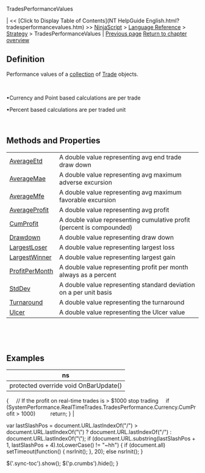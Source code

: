 ﻿










 


TradesPerformanceValues







| &lt;&lt; [Click to Display Table of Contents](NT HelpGuide English.html?tradesperformancevalues.htm) &gt;&gt;
 [NinjaScript](ninjascript.htm) &gt; [Language Reference](language_reference_wip.htm) &gt; [Strategy](strategy.htm) &gt;
TradesPerformanceValues | [Previous page](winningtrades.htm)
[Return to chapter overview](strategy.htm)










Definition
----------


Performance values of a [collection](tradecollection.htm) of [Trade](trade.htm) objects.


 


•Currency and Point based calculations are per trade 

•Percent based calculations are per traded unit 

 


Methods and Properties
----------------------




|  |  |
| --- | --- |
| [AverageEtd](averageetd.htm) | A double value representing avg end trade draw down |
| [AverageMae](averagemae.htm) | A double value representing avg maximum adverse excursion |
| [AverageMfe](averagemfe.htm) | A double value representing avg maximum favorable excursion |
| [AverageProfit](averageprofit.htm) | A double value representing avg profit |
| [CumProfit](cumprofit.htm) | A double value representing cumulative profit (percent is compounded) |
| [Drawdown](drawdown.htm) | A double value representing draw down |
| [LargestLoser](largestloser.htm) | A double value representing largest loss |
| [LargestWinner](largestwinner.htm) | A double value representing largest gain |
| [ProfitPerMonth](profitpermonth.htm) | A double value representing profit per month always as a percent |
| [StdDev](stddev.htm) | A double value representing standard deviation on a per unit basis |
| [Turnaround](turnaround.htm) | A double value representing the turnaround |
| [Ulcer](ulcer.htm) | A double value representing the Ulcer value |



 


 


Examples
--------





| ns |
| --- |
| protected override void OnBarUpdate()
{
     // If the profit on real-time trades is &gt; $1000 stop trading
     if (SystemPerformance.RealTimeTrades.TradesPerformance.Currency.CumProfit &gt; 1000)
          return;
} |






 
 var lastSlashPos = document.URL.lastIndexOf("/") &gt; document.URL.lastIndexOf("\\") ? document.URL.lastIndexOf("/") : document.URL.lastIndexOf("\\");
 if (document.URL.substring(lastSlashPos + 1, lastSlashPos + 4).toLowerCase() != "~hh") {
 if (document.all) setTimeout(function() {
 nsrInit();
 }, 20);
 else nsrInit();
 }
 
 
 $('.sync-toc').show();
 $('p.crumbs').hide();
 }
 
 
 



